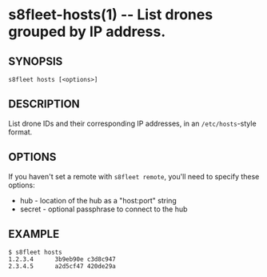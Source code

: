 s8fleet-hosts(1) -- List drones grouped by IP address.
====================================================

## SYNOPSIS

    s8fleet hosts [<options>]

## DESCRIPTION

List drone IDs and their corresponding IP addresses, in an
`/etc/hosts`-style format.

## OPTIONS

If you haven't set a remote with `s8fleet remote`, you'll need to specify these
options:

* hub - location of the hub as a "host:port" string
* secret - optional passphrase to connect to the hub

## EXAMPLE

    $ s8fleet hosts
    1.2.3.4      3b9eb90e c3d8c947
    2.3.4.5      a2d5cf47 420de29a
